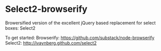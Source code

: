 Select2-browserify
=================

Browersified version of the excellent jQuery based replacement for select boxes:
Select2

To get started:
Browserify: https://github.com/substack/node-browserify
Select2: http://ivaynberg.github.com/select2

